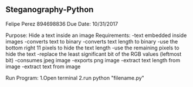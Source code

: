 Steganography-Python
---------------------
Felipe Perez
894698836
Due Date: 10/31/2017

Purpose: Hide a text inside an image
Requirements: 
-text embedded inside images
-converts text to binary
-converts text length to binary
-use the bottom right 11 pixels to hide the text length
-use the remaining pixels to hide the text
-replace the least significant bit of the RGB values (leftmost bit)
-consumes jpeg image
-exports png image
-extract text length from image
-extract text from image

Run Program:
1.Open terminal
2.run python "filename.py"